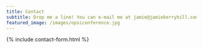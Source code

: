 ```yaml
---
title: Contact
subtitle: Drop me a line! You can e-mail me at jamie@jamieberryhill.com, or simply fill out the form below.
featured_image: /images/opsiconference.jpg
---
```


{% include contact-form.html %}
